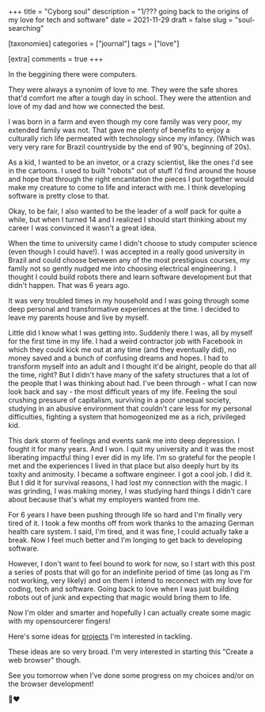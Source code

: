 +++
title = "Cyborg soul"
description = "1/??? going back to the origins of my love for tech and software"
date = 2021-11-29
draft = false
slug = "soul-searching"

[taxonomies]
categories = ["journal"]
tags = ["love"]

[extra]
comments = true
+++

In the beggining there were computers.

They were always a synonim of love to me. They were the safe shores that'd comfort me after a tough day in school. They were the attention and love of my dad and how we connected the best.

I was born in a farm and even though my core family was very poor, my extended family was not. That gave me plenty of benefits to enjoy a culturally rich life permeated with technology since my infancy. (Which was very very rare for Brazil countryside by the end of 90's, beginning of 20s).

As a kid, I wanted to be an invetor, or a crazy scientist, like the ones I'd see in the cartoons. I used to built "robots" out of stuff I'd find around the house and hope that through the right encantation the pieces I put together would make my creature to come to life and interact with me. I think developing software is pretty close to that.

Okay, to be fair, I also wanted to be the leader of a wolf pack for quite a while, but when I turned 14 and I realized I should start thinking about my career I was convinced it wasn't a great idea.

When the time to university came I didn't choose to study computer science (even though I could have!). I was accepted in a really good university in Brazil and could choose between any of the most prestigious courses, my family not so gently nudged me into choosing electrical engineering. I thought I could build robots there and learn software development but that didn't happen. That was 6 years ago.

It was very troubled times in my household and I was going through some deep personal and transformative experiences at the time. I decided to leave my parents house and live by myself.

Little did I know what I was getting into. Suddenly there I was, all by myself for the first time in my life. I had a weird contractor job with Facebook in which they could kick me out at any time (and they eventually did), no money saved and a bunch of confusing dreams and hopes. I had to transform myself into an adult and I thought it'd be alright, people do that all the time, right? But I didn't have many of the safety structures that a lot of the people that I was thinking about had. I've been through - what I can now look back and say - the most difficult years of my life. Feeling the soul crushing pressure of capitalism, surviving in a poor unequal society, studying in an abusive environment that couldn't care less for my personal difficulties, fighting a system that homogeonized me as a rich, privileged kid.

This dark storm of feelings and events sank me into deep depression. I fought it for many years. And I won. I quit my university and it was the most liberating impactful thing I ever did in my life. I'm so grateful for the people I met and the experiences I lived in that place but also deeply hurt by its toxity and animosity. I became a software engineer. I got a cool job. I did it. But I did it for survival reasons, I had lost my connection with the magic. I was grinding, I was making money, I was studying hard things I didn't care about because that's what my employers wanted from me.

For 6 years I have been pushing through life so hard and I'm finally very tired of it. I took a few months off from work thanks to the amazing German health care system. I said, I'm tired, and it was fine, I could actually take a break. Now I feel much better and I'm longing to get back to developing software.

However, I don't want to feel bound to work for now, so I start with this post a series of posts that will go for an indefinite period of time (as long as I'm not working, very likely) and on them I intend to reconnect with my love for coding, tech and software. Going back to love when I was just building robots out of junk and expecting that magic would bring them to life.

Now I'm older and smarter and hopefully I can actually create some magic with my opensourcerer fingers!

Here's some ideas for [projects](https://github.com/cyborgdream/cyborgdream.github.io/tree/master#readme) I'm interested in tackling.

These ideas are so very broad. I'm very interested in starting this "Create a web browser" though.

See you tomorrow when I've done some progress on my choices and/or on the browser development!

🤖❤️